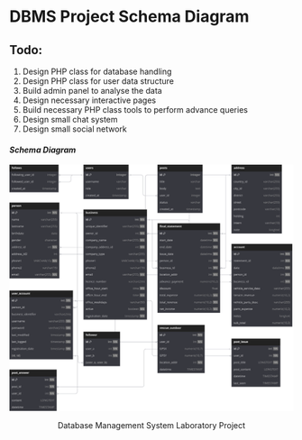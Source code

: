 
<h1>DBMS Project Schema Diagram</h1>

<h2>Todo:</h2>
<ol>
    <li>Design PHP class for database handling</li>
    <li>Design PHP class for user data structure</li>
    <li>Build admin panel to analyse the data</li>
    <li>Design necessary interactive pages</li>
    <li>Build necessary PHP class tools to perform advance queries</li>
    <li>Design small chat system</li>
    <li>Design small social network</li>
</ol>

<h4><i>Schema Diagram</i></h4>
<img alt="Schema Diagram made using dbdiagram.io" src="https://raw.githubusercontent.com/AwsomePhantom/DBMS/e9b1407b0c54c91c862c718bfc0debb37237f425/DBMSProject%20Schema%20Diagram.svg">
<footer>
<p style="text-align: center">Database Management System Laboratory Project</p>
</footer>


